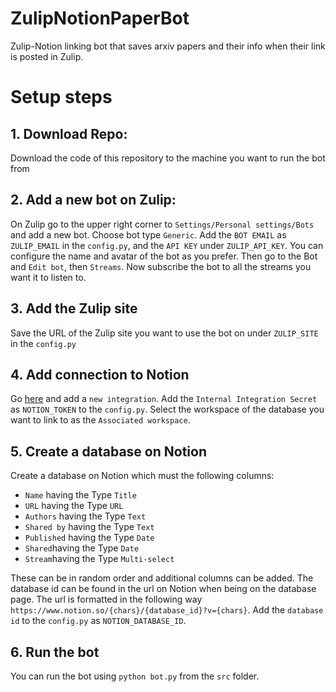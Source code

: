 # ZulipNotionPaperBot
Zulip-Notion linking bot that saves arxiv papers and their info when their link is posted in Zulip.

# Setup steps
## 1. Download Repo:
  Download the code of this repository to the machine you want to run the bot from
## 2. Add a new bot on Zulip:
  On Zulip go to the upper right corner to `Settings/Personal settings/Bots` and add a new bot. Choose bot type `Generic`. Add the `BOT EMAIL` as `ZULIP_EMAIL` in the `config.py`, and the `API KEY` under `ZULIP_API_KEY`. You can configure the name and avatar of the bot as you prefer. Then go to the Bot and `Edit bot`, then `Streams`. Now subscribe the bot to all the streams you want it to listen to.
## 3. Add the Zulip site
  Save the URL of the Zulip site you want to use the bot on under `ZULIP_SITE` in the `config.py`
## 4. Add connection to Notion
  Go [here](https://www.notion.so/my-integrations) and add a `new integration`. Add the `Internal Integration Secret` as `NOTION_TOKEN` to the `config.py`.
  Select the workspace of the database you want to link to as the `Associated workspace`.
## 5. Create a database on Notion
  Create a database on Notion which must the following columns:
  - `Name` having the Type `Title`
  - `URL` having the Type `URL`
  - `Authors` having the Type `Text`
  - `Shared by` having the Type `Text`
  - `Published` having the Type `Date`
  - `Shared`having the Type `Date`
  - `Stream`having the Type `Multi-select`
    
  These can be in random order and additional columns can be added.
  The database id can be found in the url on Notion when being on the database page.
  The url is formatted in the following way `https://www.notion.so/{chars}/{database_id}?v={chars}`. Add the `database id` to the `config.py` as `NOTION_DATABASE_ID`.
## 6. Run the bot
  You can run the bot using `python bot.py` from the `src` folder.
  

